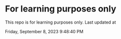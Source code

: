 # For learning purposes only
This repo is for learning purposes only.
Last updated at

Friday, September 8, 2023 9:48:40 PM

